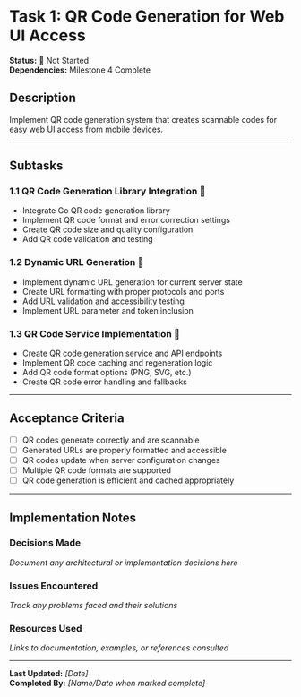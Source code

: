 # Task 1: QR Code Generation for Web UI Access

**Status:** 🔴 Not Started  
**Dependencies:** Milestone 4 Complete  

## Description
Implement QR code generation system that creates scannable codes for easy web UI access from mobile devices.

---

## Subtasks

### 1.1 QR Code Generation Library Integration 🔴
- Integrate Go QR code generation library
- Implement QR code format and error correction settings
- Create QR code size and quality configuration
- Add QR code validation and testing

### 1.2 Dynamic URL Generation 🔴
- Implement dynamic URL generation for current server state
- Create URL formatting with proper protocols and ports
- Add URL validation and accessibility testing
- Implement URL parameter and token inclusion

### 1.3 QR Code Service Implementation 🔴
- Create QR code generation service and API endpoints
- Implement QR code caching and regeneration logic
- Add QR code format options (PNG, SVG, etc.)
- Create QR code error handling and fallbacks

---

## Acceptance Criteria
- [ ] QR codes generate correctly and are scannable
- [ ] Generated URLs are properly formatted and accessible
- [ ] QR codes update when server configuration changes
- [ ] Multiple QR code formats are supported
- [ ] QR code generation is efficient and cached appropriately

---

## Implementation Notes

### Decisions Made
_Document any architectural or implementation decisions here_

### Issues Encountered  
_Track any problems faced and their solutions_

### Resources Used
_Links to documentation, examples, or references consulted_

---

**Last Updated:** _[Date]_  
**Completed By:** _[Name/Date when marked complete]_ 